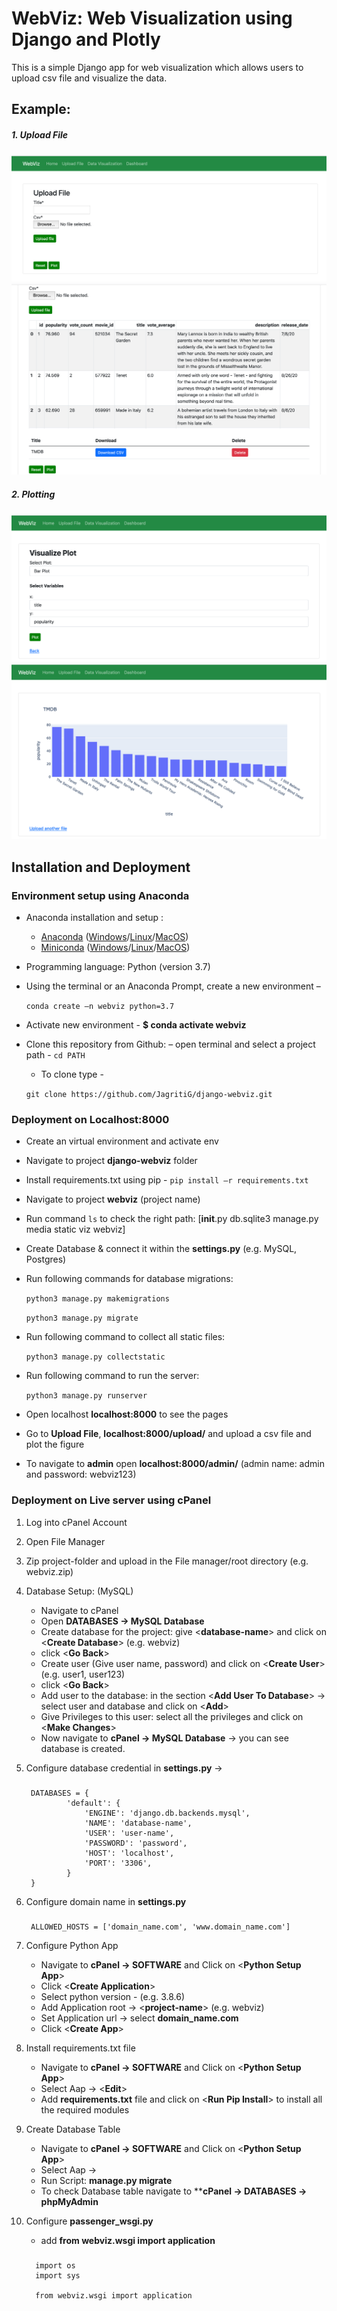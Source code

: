 # WebViz: Web Visualization using Django and Plotly
This is a simple Django app for web visualization which allows users to upload csv file and visualize the data. 

## Example:
##### 1. Upload File 
![Alt Text](docs/webviz_fig/webviz_fig1.png) 
![Alt Text](docs/webviz_fig/webviz_fig2.png)
##### 2. Plotting
![Alt Text](docs/webviz_fig/webviz_fig3.png)
![Alt Text](docs/webviz_fig/webviz_fig4.png)


## Installation and Deployment

### Environment setup using Anaconda
- Anaconda installation and setup :
    - [Anaconda](https://docs.anaconda.com/anaconda/navigator/install/) ([Windows](https://docs.anaconda.com/anaconda/install/windows/)/[Linux](https://docs.anaconda.com/anaconda/install/linux/)/[MacOS](https://docs.anaconda.com/anaconda/install/mac-os/))
    - [Miniconda](https://docs.conda.io/en/latest/miniconda.html) ([Windows](https://docs.conda.io/en/latest/miniconda.html#windows-installers)/[Linux](https://docs.conda.io/en/latest/miniconda.html#linux-installers)/[MacOS](https://docs.conda.io/en/latest/miniconda.html#macosx-installers))
- Programming language: Python (version 3.7)
- Using the terminal or an Anaconda Prompt, create a new environment – 

    ``conda create –n webviz python=3.7``
- Activate new environment - **$ conda activate webviz**
- Clone this repository from Github:
    – open terminal and select a project path - ``cd PATH``
    - To clone type - 
    
    ``git clone https://github.com/JagritiG/django-webviz.git``

        
### Deployment on Localhost:8000
- Create an virtual environment and activate env
- Navigate to project **django-webviz** folder
- Install requirements.txt  using pip - ``pip install –r requirements.txt``
- Navigate to project **webviz**  (project name)
- Run command `ls` to check the right path: 
[__init__.py  db.sqlite3  manage.py  media  static  viz  webviz]
- Create Database & connect it within the **settings.py** (e.g. MySQL, Postgres)
- Run following commands for database migrations:
     
     ``python3 manage.py makemigrations``
     
     ``python3 manage.py migrate``
- Run following command to collect all static files:
    
    ``python3 manage.py collectstatic``
- Run following command to run the server:
    
    ``python3 manage.py runserver``
    
- Open localhost **localhost:8000** to see the pages
- Go to **Upload File**, **localhost:8000/upload/** and upload a csv file and plot the figure
- To navigate to **admin** open **localhost:8000/admin/** 
(admin name: admin and password: webviz123)

### Deployment on Live server using cPanel
1. Log into cPanel Account 
2. Open File Manager
3. Zip project-folder and upload in the File manager/root directory (e.g. webviz.zip)
4. Database Setup: (MySQL)
    - Navigate to cPanel 
    - Open **DATABASES -> MySQL Database**
    - Create database for the project: give <**database-name**> and click on <**Create Database**> (e.g. webviz)
    - click <**Go Back**>
    - Create user (Give user name, password) and click on <**Create User**> (e.g. user1, user123)
    - click <**Go Back**>
    - Add user to the database: in the section <**Add User To Database**> -> 
    select user and database and click on <**Add**>
    - Give Privileges to this user: select all the privileges and click on <**Make Changes**>
    - Now navigate to **cPanel -> MySQL Database** -> you can see database is created.

5. Configure database credential in **settings.py** -> 
    ###
        DATABASES = {
                'default': {
                    'ENGINE': 'django.db.backends.mysql', 
                    'NAME': 'database-name',
                    'USER': 'user-name',
                    'PASSWORD': 'password',
                    'HOST': 'localhost', 
                    'PORT': '3306',
                }
        }
    
6. Configure domain name in **settings.py**
    ###
        ALLOWED_HOSTS = ['domain_name.com', 'www.domain_name.com']

7. Configure Python App 
    - Navigate to **cPanel -> SOFTWARE** and Click on <**Python Setup App**>
    - Click <**Create Application**>
    - Select python version - (e.g. 3.8.6)
    - Add Application root -> <**project-name**> (e.g. webviz)
    - Set Application url -> select **domain_name.com**
    - Click <**Create App**> 
    
8. Install requirements.txt file
    - Navigate to **cPanel -> SOFTWARE** and Click on <**Python Setup App**>
    - Select Aap -> <**Edit**>
    - Add **requirements.txt** file and click on <**Run Pip Install**> to install all the required modules

9. Create Database Table
    - Navigate to **cPanel -> SOFTWARE** and Click on <**Python Setup App**>
    - Select Aap -> <Edit>
    - Run Script: **manage.py migrate**
    - To check Database table navigate to ****cPanel -> DATABASES -> phpMyAdmin**

10. Configure **passenger_wsgi.py**
    - add **from webviz.wsgi import application**
    ###
          import os
          import sys
          
          from webviz.wsgi import application



